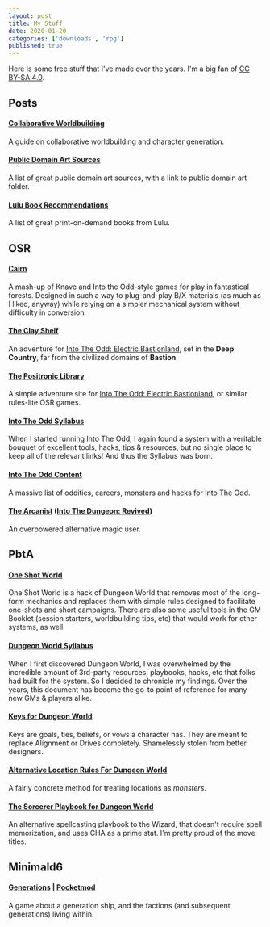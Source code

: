 ```yaml
---
layout: post
title: My Stuff
date: 2020-01-20
categories: ['downloads', 'rpg']
published: true
---
```


Here is some free stuff that I've made over the years. I'm a big fan of [CC BY-SA 4.0](https://creativecommons.org/licenses/by-sa/4.0/).
<br>

## Posts
#### [Collaborative Worldbuilding](/2020/02/19/build-your-world)
A guide on collaborative worldbuilding and character generation.

#### [Public Domain Art Sources](/public-domain-art)
A list of great public domain art sources, with a link to public domain art folder.

#### [Lulu Book Recommendations](/lulu-recommendations)
A list of great print-on-demand books from Lulu.

## OSR
#### [Cairn](https://cairnrpg.com)
A mash-up of Knave and Into the Odd-style games for play in fantastical forests. Designed in such a way to plug-and-play B/X materials (as much as I liked, anyway) while relying on a simpler mechanical system without difficulty in conversion.

#### [The Clay Shelf](https://yochaigal.itch.io/the-clay-shelf)
An adventure for [Into The Odd: Electric Bastionland](https://chrismcdee.itch.io/electric-bastionland), set in the **Deep Country**, far from the civilized domains of **Bastion**.

#### [The Positronic Library](https://yochaigal.itch.io/the-positronic-library)
A simple adventure site for [Into The Odd: Electric Bastionland](https://chrismcdee.itch.io/electric-bastionland), or similar rules-lite OSR games.

#### [Into The Odd Syllabus](https://docs.google.com/document/d/1ipMsbNE5EH6-1_d58o_JfneF2XA4yWqfr5XxJInSzqI/edit)
When I started running Into The Odd, I again found a system with a veritable bouquet of excellent tools, hacks, tips & resources, but no single place to keep all of the relevant links! And thus the Syllabus was born.  

#### [Into The Odd Content](https://yochaigal.github.io/intotheodd/)
A massive list of oddities, careers, monsters and hacks for Into The Odd.

#### [The Arcanist](https://docs.google.com/document/d/14Bz9I5HEY8l34YQn_DA0NdqePcJqtL2HuPPA0aVp9WY/edit?usp=sharing) ([Into The Dungeon: Revived](https://github.com/Vladar4/itdr))
An overpowered alternative magic user.
<br>

## PbtA
#### [One Shot World](https://yochaigal.itch.io/oneshotworld)
One Shot World is a hack of Dungeon World that removes most of the long-form mechanics and replaces them with simple rules designed to facilitate one-shots and short campaigns. There are also some useful tools in the GM Booklet (session starters, worldbuilding tips, etc) that would work for other systems, as well.  

#### [Dungeon World Syllabus](https://docs.google.com/document/d/1ORjM3sxhQrwNI_chlNzYFMD5OFHj7u-Rs_gY4kHkzO0)
When I first discovered Dungeon World, I was overwhelmed by the incredible amount of 3rd-party resources, playbooks, hacks, etc that folks had built for the system. So I decided to chronicle my findings. Over the years, this document has become the go-to point of reference for many new GMs & players alike.  

#### [Keys for Dungeon World](https://docs.google.com/document/d/1TMtedwe7X_CZ6K07rdJfGR904RgamtFJYOXLUaia87E/edit)
Keys are goals, ties, beliefs, or vows a character has. They are meant to replace Alignment or Drives completely. Shamelessly stolen from better designers.

#### [Alternative Location Rules For Dungeon World](https://docs.google.com/document/d/1rycFBuJc5N52Za6mTr-ehayrk5l2FK6EZKJn9Kpv2WE)
A fairly concrete method for treating locations as _monsters_.

#### [The Sorcerer Playbook for Dungeon World](https://drive.google.com/file/d/0BzeF5GXNEsnfdDhkZV9tZDNwQVk)
An alternative spellcasting playbook to the Wizard, that doesn't require spell memorization, and uses CHA as a prime stat. I'm pretty proud of the move titles.
<br>

## Minimald6

#### [Generations](https://drive.google.com/file/d/1DAGO4M8aryGzXVdCHYomsnTkJrF9YJBp/view?usp=sharing) | [Pocketmod](https://drive.google.com/open?id=1TY9jatNzgzH8DYH1rgeSRPzLjAueRo6w)
A game about a generation ship, and the factions (and subsequent generations) living within.
<br>
